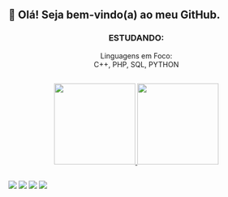## 👋 Olá! Seja bem-vindo(a) ao meu GitHub.

<h3 align="center">ESTUDANDO:</h3>
<div align="center">Linguagens em Foco:</div>
<div align="center">C++, PHP, SQL, PYTHON</div>
 
##

<div align="center">
  <a href = "https://github.com/strLuckyyy"/>
  <img height = "160em" src = "https://github-readme-stats.vercel.app/api?username=strluckyyy&show_icons=true&theme=slateorange"/>
  <img height = "160em" src = "https://github-readme-stats.vercel.app/api/top-langs/?username=strluckyyy&layout=compact&theme=slateorange"/>
</div>

  ##

<div>
  <a href="https://instagram.com/str_luckyyy" target="_blank"><img src="https://img.shields.io/badge/-Instagram-%23E4405F?style=for-the-badge&logo=instagram&logoColor=white" target="_blank"></a>
  <a href="mailto:abrahaofcon@gmail.com"><img src="https://img.shields.io/badge/-Gmail-%23333?style=for-the-badge&logo=gmail&logoColor=white" target="_blank"></a>
  <a href="https://www.linkedin.com/in/abrahão-gonçalves" target="_blank"><img src="https://img.shields.io/badge/-LinkedIn-%230077B5?style=for-the-badge&logo=linkedin&logoColor=white" target="_blank"></a> 
  <a href="https://strluckyyy.itch.io/" target="_blank"><img src="https://img.shields.io/badge/Itch.io-FA5C5C?style=for-the-badge&logo=itchdotio&logoColor=white"></a>
  
</div>      
